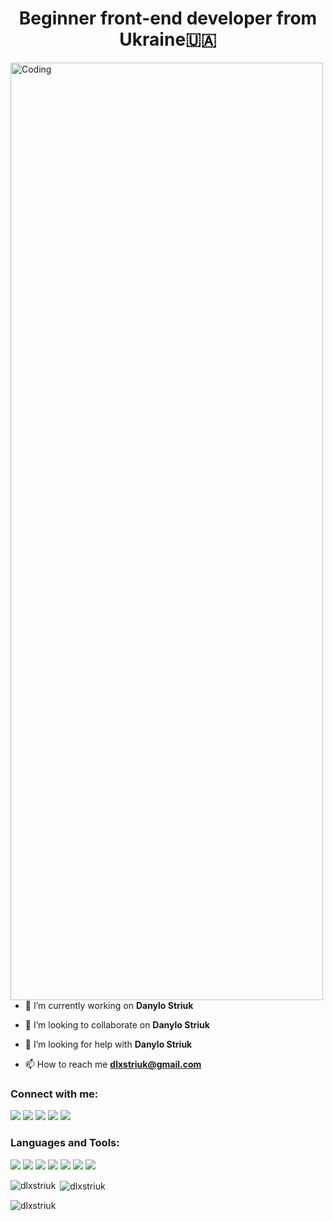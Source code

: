 <h1 align="center">Beginner front-end developer from Ukraine🇺🇦</h1>

<img align="left" alt="Coding" height="1500" width="500" src="https://user-images.githubusercontent.com/74038190/225813708-98b745f2-7d22-48cf-9150-083f1b00d6c9.gif"/>

- 🔭 I’m currently working on **Danylo Striuk**

- 👯 I’m looking to collaborate on **Danylo Striuk**

- 🤝 I’m looking for help with **Danylo Striuk**

- 📫 How to reach me **dlxstriuk@gmail.com**

<h3 align="left">Connect with me:</h3>
<p align="left">
  <a href="" target="blank"><img src="https://skillicons.dev/icons?i=linkedin" /></a>
  <a href="" target="blank"><img src="https://skillicons.dev/icons?i=gmail" /></a>
  <a href="" target="blank"><img src="https://skillicons.dev/icons?i=github" /></a>
  <a href="" target="blank"><img src="https://skillicons.dev/icons?i=discord" /></a>
  <a href="" target="blank"><img src="https://skillicons.dev/icons?i=twitter" /></a>
</p>

<h3 align="left">Languages and Tools:</h3>
<p align="left"> 
  <a href="https://skillicons.dev" target="blank"><img src="https://skillicons.dev/icons?i=c" /></a>
  <a href="https://skillicons.dev" target="blank"><img src="https://skillicons.dev/icons?i=cs" /></a>
  <a href="https://skillicons.dev" target="blank"><img src="https://skillicons.dev/icons?i=html" /></a>
  <a href="https://skillicons.dev" target="blank"><img src="https://skillicons.dev/icons?i=css" /></a>
  <a href="https://skillicons.dev" target="blank"><img src="https://skillicons.dev/icons?i=js" /></a>
  <a href="https://skillicons.dev" target="blank"><img src="https://skillicons.dev/icons?i=git" /></a>
  <a href="https://skillicons.dev" target="blank"><img src="https://skillicons.dev/icons?i=vscode" /></a>
</p>

<p><img align="left" src="https://github-readme-stats.vercel.app/api/top-langs?username=dlxstriuk&show_icons=true&locale=en&layout=compact" alt="dlxstriuk" /></p>

<p>&nbsp;<img align="center" src="https://github-readme-stats.vercel.app/api?username=dlxstriuk&show_icons=true&locale=en" alt="dlxstriuk" /></p>

<p><img align="center" src="https://github-readme-streak-stats.herokuapp.com/?user=dlxstriuk&" alt="dlxstriuk" /></p>
